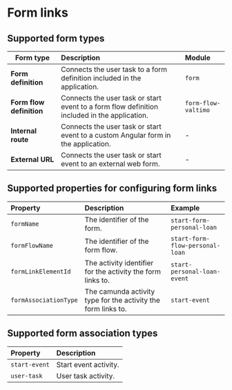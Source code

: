 # Form links

## Supported form types

| Form type                | Description                                                                                  | Module              |
|--------------------------|:---------------------------------------------------------------------------------------------|:--------------------|
| **Form definition**      | Connects the user task to a form definition included in the application.                     | `form`              |
| **Form flow definition** | Connects the user task or start event to a form flow definition included in the application. | `form-flow-valtimo` |
| **Internal route**       | Connects the user task or start event to a custom Angular form in the application.           | -                   |
| **External URL**         | Connects the user task or start event to an external web form.                               | -                   |

## Supported properties for configuring form links

| Property              | Description                                                   | Example                         | 
|:----------------------|:--------------------------------------------------------------|:--------------------------------|
| `formName`            | The identifier of the form.                                   | `start-form-personal-loan`      |
| `formFlowName`        | The identifier of the form flow.                              | `start-form-flow-personal-loan` |
| `formLinkElementId`   | The activity identifier for the activity the form links to.   | `start-personal-loan-event`     |
| `formAssociationType` | The camunda activity type for the activity the form links to. | `start-event`                   |

## Supported form association types

| Property      | Description           |
|:--------------|:----------------------|
| `start-event` | Start event activity. |
| `user-task`   | User task activity.   |
